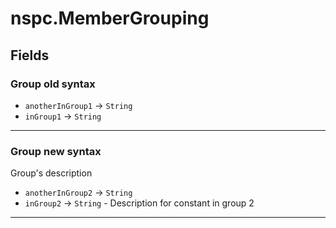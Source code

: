 # nspc.MemberGrouping
## Fields
### Group old syntax

* `anotherInGroup1` → `String` 
* `inGroup1` → `String` 
---
### Group new syntax
Group's description

* `anotherInGroup2` → `String` 
* `inGroup2` → `String`  - Description for constant in group 2
---
